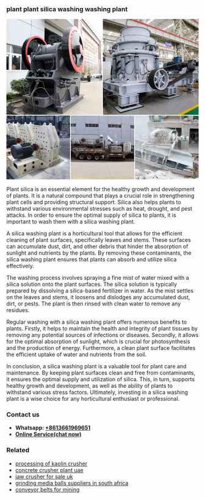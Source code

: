 <h3>plant plant silica washing washing plant</h3><img src='1706773479.jpg' alt=''><p>Plant silica is an essential element for the healthy growth and development of plants. It is a natural compound that plays a crucial role in strengthening plant cells and providing structural support. Silica also helps plants to withstand various environmental stresses such as heat, drought, and pest attacks. In order to ensure the optimal supply of silica to plants, it is important to wash them with a silica washing plant.</p><p>A silica washing plant is a horticultural tool that allows for the efficient cleaning of plant surfaces, specifically leaves and stems. These surfaces can accumulate dust, dirt, and other debris that hinder the absorption of sunlight and nutrients by the plants. By removing these contaminants, the silica washing plant ensures that plants can absorb and utilize silica effectively.</p><p>The washing process involves spraying a fine mist of water mixed with a silica solution onto the plant surfaces. The silica solution is typically prepared by dissolving a silica-based fertilizer in water. As the mist settles on the leaves and stems, it loosens and dislodges any accumulated dust, dirt, or pests. The plant is then rinsed with clean water to remove any residues.</p><p>Regular washing with a silica washing plant offers numerous benefits to plants. Firstly, it helps to maintain the health and integrity of plant tissues by removing any potential sources of infections or diseases. Secondly, it allows for the optimal absorption of sunlight, which is crucial for photosynthesis and the production of energy. Furthermore, a clean plant surface facilitates the efficient uptake of water and nutrients from the soil.</p><p>In conclusion, a silica washing plant is a valuable tool for plant care and maintenance. By keeping plant surfaces clean and free from contaminants, it ensures the optimal supply and utilization of silica. This, in turn, supports healthy growth and development, as well as the ability of plants to withstand various stress factors. Ultimately, investing in a silica washing plant is a wise choice for any horticultural enthusiast or professional.</p><h3>Contact us</h3><ul><li><strong>Whatsapp:&nbsp;<a href="https://wa.me/8613661969651">+8613661969651</a></strong></li><li><a href="https://swt.shibang-china.com/?git&amp;zhl&amp;plant plant silica washing washing plant"><strong>Online Service(chat now)</strong></a></li></ul><h3>Related</h3><ul><li><a href='processing of kaolin crusher.md'>processing of kaolin crusher</a></li><li><a href='concrete crusher plant uae.md'>concrete crusher plant uae</a></li><li><a href='jaw crusher for sale uk.md'>jaw crusher for sale uk</a></li><li><a href='grinding media balls suppliers in south africa.md'>grinding media balls suppliers in south africa</a></li><li><a href='conveyor belts for mining.md'>conveyor belts for mining</a></li></ul>